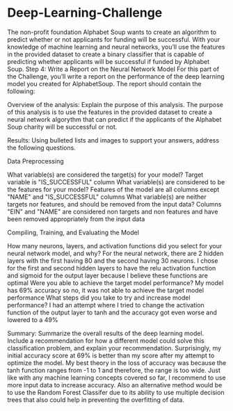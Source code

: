 # Deep-Learning-Challenge
The non-profit foundation Alphabet Soup wants to create an algorithm to predict whether or not applicants for funding will be successful. With your knowledge of machine learning and neural networks, you’ll use the features in the provided dataset to create a binary classifier that is capable of predicting whether applicants will be successful if funded by Alphabet Soup.
Step 4: Write a Report on the Neural Network Model
For this part of the Challenge, you’ll write a report on the performance of the deep learning model you created for AlphabetSoup.
The report should contain the following:


Overview of the analysis: Explain the purpose of this analysis.
  The purpose of this analysis is to use the features in the provided dataset to create a neural network algorythm that can predict if the applicants of the Alphabet Soup charity will be successful or not. 


Results: Using bulleted lists and images to support your answers, address the following questions.



Data Preprocessing

What variable(s) are considered the target(s) for your model?
  Target variable is "IS_SUCCESSFUL" column
What variable(s) are considered to be the features for your model?
  Features of the model are all columns except "NAME" and "IS_SUCCESSFUL" columns
What variable(s) are neither targets nor features, and should be removed from the input data?
  Columns "EIN" and "NAME" are considered non targets and non features and have been removed appropriately from the input data


Compiling, Training, and Evaluating the Model

How many neurons, layers, and activation functions did you select for your neural network model, and why?
  For the neural network, there are 2 hidden layers with the first having 80 and the second having 30 neurons. I chose for the first and second hidden layers to have the relu activation function and sigmoid for the output layer because I believe these functions are optimal
Were you able to achieve the target model performance?
  My model has 69% accuracy so no, it was not able to achieve the target model performance 
What steps did you take to try and increase model performance?
  I had an attempt where I tried to change the activation function of the output layer to tanh and the accuracy got even worse and lowered to a 49%





Summary: Summarize the overall results of the deep learning model. Include a recommendation for how a different model could solve this classification problem, and explain your recommendation.
  Surprisingly, my initial accuracy score at 69% is better than my score after my attempt to optimize the model. My best theory in the loss of accuracy was because the tanh function ranges from -1 to 1 and therefore, the range is too wide. Just like with any machine learning concepts covered so far, I recommend to use more input data to increase accuracy. Also an alternative method would be to use the Random Forest Classifer due to its ability to use multiple decision trees that also could help in preventing the overfitting of data. 
